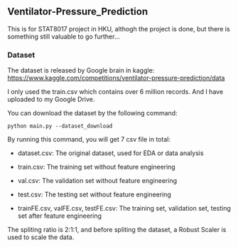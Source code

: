 ## Ventilator-Pressure_Prediction

This is for STAT8017 project in HKU, althogh the project is done, but there is something still valuable to go further...

### Dataset

The dataset is released by Google brain in kaggle: https://www.kaggle.com/competitions/ventilator-pressure-prediction/data

I only used the train.csv which contains over 6 million records. And I have uploaded to my Google Drive.

You can download the dataset by the following command:

```
python main.py --dataset_download
```
By running this command, you will get 7 csv file in total:

* dataset.csv: The original dataset, used for EDA or data analysis

* train.csv: The training set without feature engineering 

* val.csv: The validation set without feature engineering

* test.csv: The testing set without feature engineering

* trainFE.csv, valFE.csv, testFE.csv: The training set, validation set, testing set after feature engineering

The spliting ratio is 2:1:1, and before spliting the dataset, a Robust Scaler is used to scale the data.

### 
